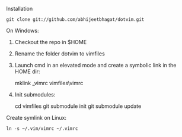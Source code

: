 Installation

    git clone git://github.com/abhijeetbhagat/dotvim.git

On Windows:
1. Checkout the repo in $HOME
2. Rename the folder dotvim to vimfiles
3. Launch cmd in an elevated mode and create a symbolic link in the HOME dir:

    mklink _vimrc vimfiles\vimrc

4. Init submodules:

    cd vimfiles
    git submodule init
    git submodule update

Create symlink on Linux:

    ln -s ~/.vim/vimrc ~/.vimrc
